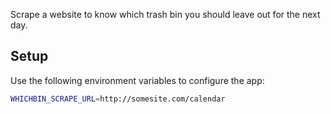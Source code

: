 Scrape a website to know which trash bin you should leave out for the next day.

## Setup
Use the following environment variables to configure the app:

```bash
WHICHBIN_SCRAPE_URL=http://somesite.com/calendar
```